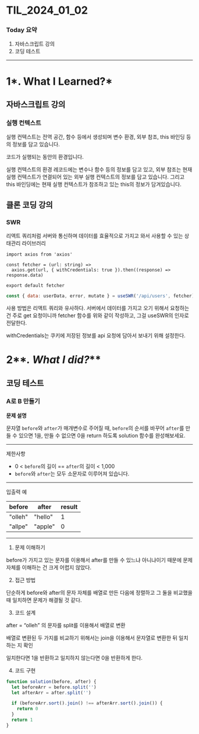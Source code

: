 # TIL_2024_01_02

### Today 요약

1. 자바스크립트 강의
2. 코딩 테스트

---

# 1*. What I Learned?*

## 자바스크립트 강의

### 실행 컨텍스트

실행 컨텍스트는 전역 공간, 함수 등에서 생성되며 변수 환경, 외부 참조, this 바인딩 등의 정보를 담고 있습니다.

코드가 실행되는 동안의 환경입니다.

실행 컨텍스트의 환경 레코드에는 변수나 함수 등의 정보를 담고 있고, 외부 참조는 현재 실행 컨텍스트가 연결되어 있는 외부 실행 컨텍스트의 정보를 담고 있습니다. 그리고 this 바인딩에는 현재 실행 컨텍스트가 참조하고 있는 this의 정보가 담겨있습니다.

## 클론 코딩 강의

### SWR

리액트 쿼리처럼 서버와 통신하며 데이터를 효율적으로 가지고 와서 사용할 수 있는 상태관리 라이브러리

```tsx
import axios from 'axios'

const fetcher = (url: string) =>
  axios.get(url, { withCredentials: true }).then((response) => response.data)

export default fetcher
```

```jsx
const { data: userData, error, mutate } = useSWR('/api/users', fetcher)
```

사용 방법은 리액트 쿼리와 유사하다. 서버에서 데이터를 가지고 오기 위해서 요청하는 건 주로 get 요청이니까 fetcher 함수를 위와 같이 작성하고, 그걸 useSWR의 인자로 전달한다.

withCredentials는 쿠키에 저장된 정보를 api 요청에 담아서 보내기 위해 설정한다.

# 2**_. What I did?_**

## 코딩 테스트

### A로 B 만들기

**문제 설명**

문자열 `before`와 `after`가 매개변수로 주어질 때, `before`의 순서를 바꾸어 `after`를 만들 수 있으면 1을, 만들 수 없으면 0을 return 하도록 solution 함수를 완성해보세요.

---

제한사항

- 0 < `before`의 길이 == `after`의 길이 < 1,000
- `before`와 `after`는 모두 소문자로 이루어져 있습니다.

---

입출력 예

| before  | after   | result |
| ------- | ------- | ------ |
| "olleh" | "hello" | 1      |
| "allpe" | "apple" | 0      |

---

1. 문제 이해하기

before가 가지고 있는 문자를 이용해서 after를 만들 수 있느냐 아니냐이기 때문에 문제 자체를 이해하는 건 크게 어렵지 않았다.

2. 접근 방법

단순하게 before와 after의 문자 자체를 배열로 만든 다음에 정렬하고 그 둘을 비교했을 때 일치하면 문제가 해결될 것 같다.

3. 코드 설계

after = “olleh” 의 문자를 split를 이용해서 배열로 변환

배열로 변환된 두 가지를 비교하기 위해서는 join을 이용해서 문자열로 변환한 뒤 일치하는 지 확인

일치한다면 1을 반환하고 일치하지 않는다면 0을 반환하게 한다.

4. 코드 구현

```jsx
function solution(before, after) {
  let beforeArr = before.split('')
  let afterArr = after.split('')

  if (beforeArr.sort().join() !== afterArr.sort().join()) {
    return 0
  }
  return 1
}
```

